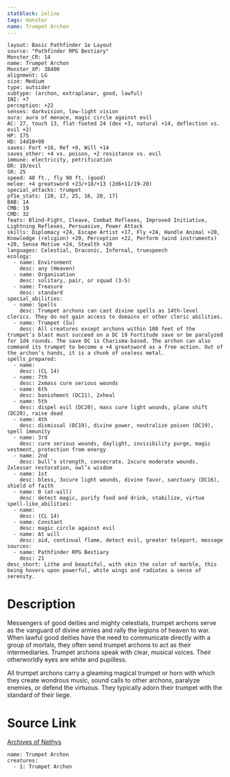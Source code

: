 ```yaml
---
statblock: inline
tags: monster
name: Trumpet Archon
---
```

```statblock
layout: Basic Pathfinder 1e Layout
source: "Pathfinder RPG Bestiary"
Monster_CR: 14
name: Trumpet Archon
Monster_XP: 38400
alignment: LG
size: Medium
type: outsider
subtype: (archon, extraplanar, good, lawful)
INI: +7
perception: +22
senses: darkvision, low-light vision
aura: aura of menace, magic circle against evil
AC: 27, touch 13, flat-footed 24 (dex +3, natural +14, deflection vs. evil +2)
HP: 175
HD: 14d10+98
saves: Fort +16, Ref +9, Will +14
saves_other: +4 vs. poison, +2 resistance vs. evil
immune: electricity, petrification
DR: 10/evil
SR: 25
speed: 40 ft., fly 90 ft. (good)
melee: +4 greatsword +23/+18/+13 (2d6+11/19-20)
special_attacks: trumpet
pf1e_stats: [20, 17, 25, 16, 20, 17]
BAB: 14
CMB: 19
CMD: 32
feats: Blind-Fight, Cleave, Combat Reflexes, Improved Initiative, Lightning Reflexes, Persuasive, Power Attack
skills: Diplomacy +24, Escape Artist +17, Fly +24, Handle Animal +20, Knowledge (religion) +20, Perception +22, Perform (wind instruments) +20, Sense Motive +24, Stealth +20
languages: Celestial, Draconic, Infernal, truespeech
ecology:
  - name: Environment
    desc: any (Heaven)
  - name: Organisation
    desc: solitary, pair, or squad (3-5)
  - name: Treasure
    desc: standard
special_abilities:
  - name: Spells
    desc: Trumpet archons can cast divine spells as 14th-level clerics. They do not gain access to domains or other cleric abilities.
  - name: Trumpet (Su)
    desc: All creatures except archons within 100 feet of the trumpet’s blast must succeed on a DC 19 Fortitude save or be paralyzed for 1d4 rounds. The save DC is Charisma-based. The archon can also command its trumpet to become a +4 greatsword as a free action. Out of the archon’s hands, it is a chunk of useless metal.
spells_prepared:
  - name:
    desc: (CL 14)
  - name: 7th
    desc: 2xmass cure serious wounds
  - name: 6th
    desc: banishment (DC21), 2xheal
  - name: 5th
    desc: dispel evil (DC20), mass cure light wounds, plane shift (DC20), raise dead
  - name: 4th
    desc: dismissal (DC19), divine power, neutralize poison (DC19), spell immunity
  - name: 3rd
    desc: cure serious wounds, daylight, invisibility purge, magic vestment, protection from energy
  - name: 2nd
    desc: bull’s strength, consecrate, 2xcure moderate wounds, 2xlesser restoration, owl’s wisdom
  - name: 1st
    desc: bless, 3xcure light wounds, divine favor, sanctuary (DC16), shield of faith
  - name: 0 (at-will)
    desc: detect magic, purify food and drink, stabilize, virtue
spell-like_abilities:
  - name:
    desc: (CL 14)
  - name: Constant
    desc: magic circle against evil
  - name: At will
    desc: aid, continual flame, detect evil, greater teleport, message
sources:
  - name: Pathfinder RPG Bestiary
    desc: 21
desc_short: Lithe and beautiful, with skin the color of marble, this being hovers upon powerful, white wings and radiates a sense of serenity.
```
# Description
Messengers of good deities and mighty celestials, trumpet archons serve as the vanguard of divine armies and rally the legions of heaven to war. When lawful good deities have the need to communicate directly with a group of mortals, they often send trumpet archons to act as their intermediaries. Trumpet archons speak with clear, musical voices. Their otherworldly eyes are white and pupilless.

All trumpet archons carry a gleaming magical trumpet or horn with which they create wondrous music, sound calls to other archons, paralyze enemies, or defend the virtuous. They typically adorn their trumpet with the standard of their liege.
# Source Link
[Archives of Nethys](https://aonprd.com/MonsterDisplay.aspx?ItemName=Trumpet%20Archon)
```encounter-table
name: Trumpet Archon
creatures:
  - 1: Trumpet Archon
```
